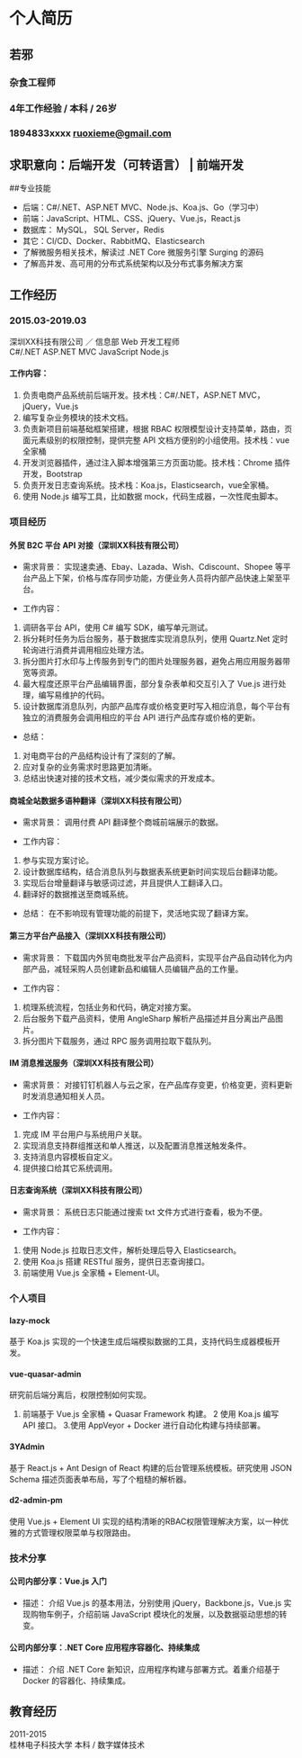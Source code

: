 # 个人简历

## 若邪

### 杂食工程师

### 4年工作经验 / 本科 / 26岁

### 1894833xxxx  ruoxieme@gmail.com

## 求职意向：后端开发（可转语言） |   前端开发

##专业技能

- 后端：C#/.NET、ASP.NET MVC、Node.js、Koa.js、Go（学习中）
- 前端：JavaScript、HTML、CSS、jQuery、Vue.js，React.js
- 数据库： MySQL， SQL Server，Redis
- 其它：CI/CD、Docker、RabbitMQ、Elasticsearch
- 了解微服务相关技术，解读过 .NET Core 微服务引擎 Surging 的源码
- 了解高并发、高可用的分布式系统架构以及分布式事务解决方案

## 工作经历
### 2015.03-2019.03

深圳XX科技有限公司 ／ 信息部  Web 开发工程师  
C#/.NET ASP.NET MVC JavaScript Node.js  
  
#### 工作内容：
1. 负责电商产品系统前后端开发。技术栈：C#/.NET，ASP.NET MVC，jQuery，Vue.js
2. 编写复杂业务模块的技术文档。
3. 负责新项目前端基础框架搭建，根据 RBAC 权限模型设计支持菜单，路由，页面元素级别的权限控制，提供完整 API 文档方便别的小组使用。技术栈：vue 全家桶
4. 开发浏览器插件，通过注入脚本增强第三方页面功能。技术栈：Chrome 插件开发，Bootstrap
5. 负责开发日志查询系统。技术栈：Koa.js，Elasticsearch，vue全家桶。
6. 使用 Node.js 编写工具，比如数据 mock，代码生成器，一次性爬虫脚本。
  
### 项目经历
  
#### 外贸 B2C 平台 API 对接（深圳XX科技有限公司）
  
- 需求背景：
实现速卖通、Ebay、Lazada、Wish、Cdiscount、Shopee 等平台产品上下架，价格与库存同步功能，方便业务人员将内部产品快速上架至平台。
  
- 工作内容：
1. 调研各平台 API，使用 C# 编写 SDK，编写单元测试。
2. 拆分耗时任务为后台服务，基于数据库实现消息队列，使用 Quartz.Net 定时轮询进行消费并调用相应处理方法。
3. 拆分图片打水印与上传服务到专门的图片处理服务器，避免占用应用服务器带宽等资源。
4. 最大程度还原平台产品编辑界面，部分复杂表单和交互引入了 Vue.js 进行处理，编写易维护的代码。
5. 设计数据库消息队列，内部产品库存或价格变更时写入相应消息，每个平台有独立的消费服务会调用相应的平台 API 进行产品库存或价格的更新。
  
- 总结：
1. 对电商平台的产品结构设计有了深刻的了解。
2. 应对复杂的业务需求时思路更加清晰。
3. 总结出快速对接的技术文档，减少类似需求的开发成本。

#### 商城全站数据多语种翻译（深圳XX科技有限公司）
- 需求背景：
调用付费 API 翻译整个商城前端展示的数据。

- 工作内容：
1. 参与实现方案讨论。
2. 设计数据库结构，结合消息队列与数据表系统更新时间实现后台翻译功能。
3. 实现后台增量翻译与敏感词过滤，并且提供人工翻译入口。
4. 翻译好的数据推送至商城系统。

- 总结：
在不影响现有管理功能的前提下，灵活地实现了翻译方案。

#### 第三方平台产品接入（深圳XX科技有限公司）

- 需求背景：
下载国内外贸电商批发平台产品资料，实现平台产品自动转化为内部产品，减轻采购人员创建新品和编辑人员编辑产品的工作量。

- 工作内容：
1. 梳理系统流程，包括业务和代码，确定对接方案。
2. 后台服务下载产品资料，使用 AngleSharp 解析产品描述并且分离出产品图片。
3. 拆分图片下载服务，通过 RPC 服务调用拉取下载队列。

#### IM 消息推送服务（深圳XX科技有限公司）
- 需求背景：
对接钉钉机器人与云之家，在产品库存变更，价格变更，资料更新时发消息通知相关人员。

- 工作内容：
1. 完成 IM 平台用户与系统用户关联。
2. 实现消息支持群组推送和单人推送，以及配置消息推送触发条件。
3. 支持消息内容模板自定义。
4. 提供接口给其它系统调用。

#### 日志查询系统（深圳XX科技有限公司）

- 需求背景：
  系统日志只能通过搜索 txt 文件方式进行查看，极为不便。
  
- 工作内容：
1. 使用 Node.js 拉取日志文件，解析处理后导入 Elasticsearch。
2. 使用 Koa.js 搭建 RESTful 服务，提供日志查询接口。
3. 前端使用 Vue.js 全家桶 + Element-UI。

### 个人项目

#### lazy-mock

基于 Koa.js 实现的一个快速生成后端模拟数据的工具，支持代码生成器模板开发。

#### vue-quasar-admin

研究前后端分离后，权限控制如何实现。
1. 前端基于 Vue.js 全家桶 + Quasar Framework 构建。
2 使用 Koa.js 编写 API 接口。
3.使用 AppVeyor + Docker 进行自动化构建与持续部署。

#### 3YAdmin
基于 React.js + Ant Design of React 构建的后台管理系统模板。研究使用 JSON Schema 描述页面表单布局，写了个粗糙的解析器。

#### d2-admin-pm
使用 Vue.js + Element UI 实现的结构清晰的RBAC权限管理解决方案，以一种优雅的方式管理权限菜单与权限路由。

### 技术分享

#### 公司内部分享：Vue.js 入门  

- 描述：
介绍 Vue.js 的基本用法，分别使用 jQuery，Backbone.js，Vue.js 实现购物车例子，介绍前端 JavaScript 模块化的发展，以及数据驱动思想的转变。

#### 公司内部分享：.NET Core 应用程序容器化、持续集成

- 描述：
介绍 .NET Core 新知识，应用程序构建与部署方式。着重介绍基于 Docker 的容器化、持续集成。

## 教育经历

2011-2015  
桂林电子科技大学
本科 / 数字媒体技术